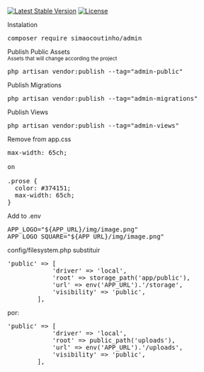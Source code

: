 <p>
<a href="https://packagist.org/packages/simaocoutinho/admin"><img src="https://img.shields.io/badge/version-0.3.1-informational" alt="Latest Stable Version"></a>
<a href="https://packagist.org/packages/simaocoutinho/admin"><img src="https://img.shields.io/packagist/l/laravel/framework" alt="License"></a>
</p>

Instalation

<pre>
composer require simaocoutinho/admin
</pre>

Publish Public Assets
<br>
<small>Assets that will change according the project</small>
<pre>
php artisan vendor:publish --tag="admin-public"
</pre>

Publish Migrations
<pre>
php artisan vendor:publish --tag="admin-migrations"
</pre>

Publish Views
<pre>
php artisan vendor:publish --tag="admin-views"
</pre>

Remove from app.css
<pre>
max-width: 65ch;

on

.prose {
  color: #374151;
  max-width: 65ch;
}
</pre>

Add to .env
<pre>
APP_LOGO="${APP_URL}/img/image.png"
APP_LOGO_SQUARE="${APP_URL}/img/image.png"
</pre>


config/filesystem.php
substituir
<pre>
'public' => [
            'driver' => 'local',
            'root' => storage_path('app/public'),
            'url' => env('APP_URL').'/storage',
            'visibility' => 'public',
        ],
</pre>

por:

<pre>
'public' => [
            'driver' => 'local',
            'root' => public_path('uploads'),
            'url' => env('APP_URL').'/uploads',
            'visibility' => 'public',
        ],
</pre>
